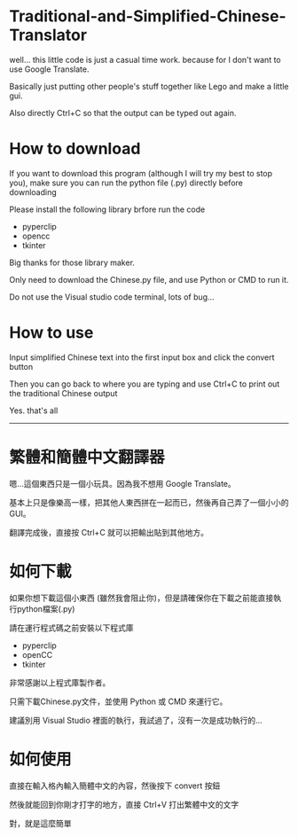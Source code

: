 # Traditional-and-Simplified-Chinese-Translator

well... this little code is just a casual time work. because for I don't want to use Google Translate.

Basically just putting other people's stuff together like Lego and make a little gui.

Also directly Ctrl+C so that the output can be typed out again.

# How to download
If you want to download this program (although I will try my best to stop you), make sure you can run the python file (.py) directly before downloading

Please install the following library brfore run the code
* pyperclip
* opencc
* tkinter

Big thanks for those library maker.

Only need to download the Chinese.py file, and use Python or CMD to run it.

Do not use the Visual studio code terminal, lots of bug...


# How to use
Input simplified Chinese text into the first input box and click the convert button

Then you can go back to where you are typing and use Ctrl+C to print out the traditional Chinese output

Yes. that's all

<hr>

# 繁體和簡體中文翻譯器

嗯...這個東西只是一個小玩具。因為我不想用 Google Translate。

基本上只是像樂高一樣，把其他人東西拼在一起而已，然後再自己弄了一個小小的GUI。

翻譯完成後，直接按 Ctrl+C 就可以把輸出貼到其他地方。

# 如何下載
如果你想下載這個小東西 (雖然我會阻止你)，但是請確保你在下載之前能直接執行python檔案(.py)

請在運行程式碼之前安裝以下程式庫
* pyperclip
* openCC
* tkinter

非常感謝以上程式庫製作者。

只需下載Chinese.py文件，並使用 Python 或 CMD 來運行它。

建議別用 Visual Studio 裡面的執行，我試過了，沒有一次是成功執行的...

# 如何使用

直接在輸入格內輸入簡體中文的內容，然後按下 convert 按鈕

然後就能回到你剛才打字的地方，直接 Ctrl+V 打出繁體中文的文字

對，就是這麼簡單
